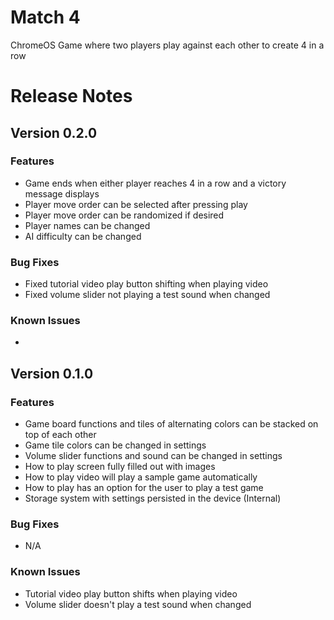 # Match 4
ChromeOS Game where two players play against each other to create 4 in a row


# Release Notes

## Version 0.2.0
### Features
* Game ends when either player reaches 4 in a row and a victory message displays
* Player move order can be selected after pressing play
* Player move order can be randomized if desired
* Player names can be changed
* AI difficulty can be changed

### Bug Fixes
* Fixed tutorial video play button shifting when playing video
* Fixed volume slider not playing a test sound when changed

### Known Issues
* 

## Version 0.1.0
### Features
* Game board functions and tiles of alternating colors can be stacked on top of each other
* Game tile colors can be changed in settings
* Volume slider functions and sound can be changed in settings
* How to play screen fully filled out with images
* How to play video will play a sample game automatically
* How to play has an option for the user to play a test game
* Storage system with settings persisted in the device (Internal)
  
### Bug Fixes
* N/A

### Known Issues
* Tutorial video play button shifts when playing video
* Volume slider doesn't play a test sound when changed
